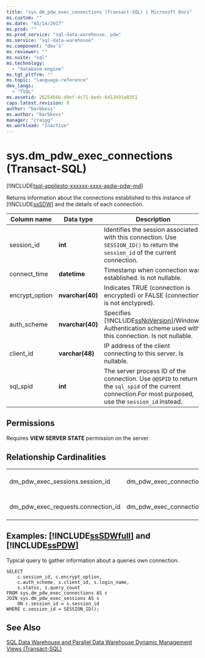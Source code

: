 ```yaml
---
title: "sys.dm_pdw_exec_connections (Transact-SQL) | Microsoft Docs"
ms.custom: ""
ms.date: "03/14/2017"
ms.prod: ""
ms.prod_service: "sql-data-warehouse, pdw"
ms.service: "sql-data-warehouse"
ms.component: "dmv's"
ms.reviewer: ""
ms.suite: "sql"
ms.technology: 
  - "database-engine"
ms.tgt_pltfrm: ""
ms.topic: "language-reference"
dev_langs: 
  - "TSQL"
ms.assetid: 2625466b-d0ef-4c71-bedc-6d13491a8351
caps.latest.revision: 9
author: "barbkess"
ms.author: "barbkess"
manager: "craigg"
ms.workload: "Inactive"
---
```

# sys.dm_pdw_exec_connections (Transact-SQL)
[!INCLUDE[tsql-appliesto-xxxxxx-xxxx-asdw-pdw-md](../../includes/tsql-appliesto-xxxxxx-xxxx-asdw-pdw-md.md)]

  Returns information about the connections established to this instance of [!INCLUDE[ssSDW](../../includes/sssdw-md.md)] and the details of each connection.  
  
|Column name|Data type|Description|  
|-----------------|---------------|-----------------|  
|session_id|**int**|Identifies the session associated with this connection. Use `SESSION_ID()` to return the `session_id` of the current connection.|  
|connect_time|**datetime**|Timestamp when connection was established. Is not nullable.|  
|encrypt_option|**nvarchar(40)**|Indicates TRUE (connection is encrypted) or FALSE (connection is not enctypred).|  
|auth_scheme|**nvarchar(40)**|Specifies [!INCLUDE[ssNoVersion](../../includes/ssnoversion-md.md)]/Windows Authentication scheme used with this connection. Is not nullable.|  
|client_id|**varchar(48)**|IP address of the client connecting to this server. Is nullable.|  
|sql_spid|**int**|The server process ID of the connection. Use `@@SPID` to return the `sql_spid` of the current connection.For most purposed, use the `session_id` instead.|  
  
## Permissions  
 Requires **VIEW SERVER STATE** permission on the server.  
  
## Relationship Cardinalities  
  
||||  
|-|-|-|  
|dm_pdw_exec_sessions.session_id|dm_pdw_exec_connections.session_id|One-to-one|  
|dm_pdw_exec_requests.connection_id|dm_pdw_exec_connections.connection_id|Many to one|  
  
## Examples: [!INCLUDE[ssSDWfull](../../includes/sssdwfull-md.md)] and [!INCLUDE[ssPDW](../../includes/sspdw-md.md)]  
 Typical query to gather information about a queries own connection.  
  
```  
SELECT  
    c.session_id, c.encrypt_option,  
    c.auth_scheme, s.client_id, s.login_name,   
    s.status, s.query_count  
FROM sys.dm_pdw_exec_connections AS c  
JOIN sys.dm_pdw_exec_sessions AS s  
    ON c.session_id = s.session_id  
WHERE c.session_id = SESSION_ID();  
```  
  
## See Also  
 [SQL Data Warehouse and Parallel Data Warehouse Dynamic Management Views &#40;Transact-SQL&#41;](../../relational-databases/system-dynamic-management-views/sql-and-parallel-data-warehouse-dynamic-management-views.md)  
  
  

